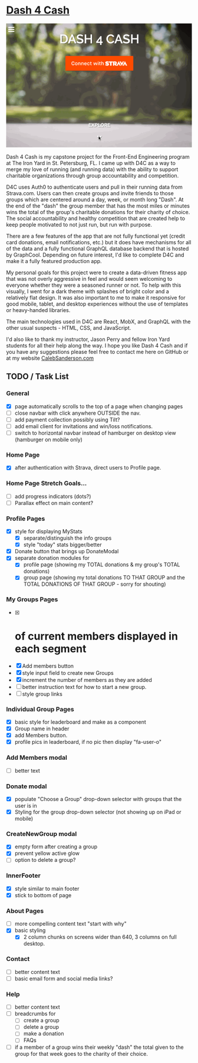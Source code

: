 # [Dash 4 Cash](http://dash-4-cash.cfsanderson.surge.sh)

![](./src/images/D4C-example.gif)

Dash 4 Cash is my capstone project for the Front-End Engineering program at The Iron Yard in St. Petersburg, FL. I came up with D4C as a way to merge my love of running (and running data) with the ability to support charitable organizations through group accountability and competition.

D4C uses Auth0 to authenticate users and pull in their running data from Strava.com. Users can then create groups and invite friends to those groups which are centered around a day, week, or month long "Dash". At the end of the "dash" the group member that has the most miles or minutes wins the total of the group's charitable donations for their charity of choice. The social accountability and healthy competition that are created help to keep people motivated to not just run, but run with purpose.

There are a few features of the app that are not fully functional yet (credit card donations, email notifications,  etc.) but it does have mechanisms for all of the data and a fully functional GraphQL database backend that is hosted by GraphCool. Depending on future interest, I'd like to complete D4C and make it a fully featured production app.

My personal goals for this project were to create a data-driven fitness app that was not overly aggressive in feel and would seem welcoming to everyone whether they were a seasoned runner or not. To help with this visually, I went for a dark theme with splashes of bright color and a relatively flat design. It was also important to me to make it responsive for good mobile, tablet, and desktop experiences without the use of templates or heavy-handed libraries.

The main technologies used in D4C are React, MobX, and GraphQL with the other usual suspects - HTML, CSS, and JavaScript.

I'd also like to thank my instructor, Jason Perry and fellow Iron Yard students for all their help along the way. I hope you like Dash 4 Cash and if you have any suggestions please feel free to contact me here on GitHub or at my website [CalebSanderson.com](calebsanderson.com)


## TODO / Task List

### General
- [x] page automatically scrolls to the top of a page when changing pages
- [ ] close navbar with click anywhere OUTSIDE the nav.
- [ ] add payment collection possibly using Tilt?
- [ ] add email client for invitations and win/loss notifications.
- [ ] switch to horizontal navbar instead of hamburger on desktop view (hamburger on mobile only)

### Home Page
- [x] after authentication with Strava, direct users to Profile page.

### Home Page Stretch Goals...
- [ ] add progress indicators (dots?)
- [ ] Parallax effect on main content?

### Profile Pages
- [x] style for displaying MyStats
  - [x] separate/distinguish the info groups
  - [x] style "today" stats bigger/better
- [x] Donate button that brings up DonateModal
- [x] separate donation modules for
  - [x] profile page (showing my TOTAL donations & my group's TOTAL donations)
  - [x] group page (showing my total donations TO THAT GROUP and the TOTAL DONATIONS OF THAT GROUP - sorry for shouting)

### My Groups Pages
- [x] # of current members displayed in each segment
- [x] Add members button
- [x] style input field to create new Groups
- [x] increment the number of members as they are added
- [ ] better instruction text for how to start a new group.
- [ ] style group links

### Individual Group Pages
- [x] basic style for leaderboard and make as a component
- [x] Group name in header
- [x] add Members button.
- [x] profile pics in leaderboard, if no pic then display "fa-user-o"

### Add Members modal
- [ ] better text

### Donate modal
- [x] populate "Choose a Group" drop-down selector with groups that the user is in
- [x] Styling for the group drop-down selector (not showing up on iPad or mobile)

### CreateNewGroup modal
- [x] empty form after creating a group
- [x] prevent yellow active glow
- [ ] option to delete a group?

### InnerFooter
- [x] style similar to main footer
- [x] stick to bottom of page

### About Pages
- [ ] more compelling content text "start with why"
- [x] basic styling
  - [x] 2 column chunks on screens wider than 640, 3 columns on full desktop.

### Contact
- [ ] better content text
- [ ] basic email form and social media links?

### Help
- [ ] better content text
- [ ] breadcrumbs for
  - [ ] create a group
  - [ ] delete a group
  - [ ] make a donation
  - [ ] FAQs
- [ ] if a member of a group wins their weekly "dash" the total given to the group for that week goes to the charity of their choice.
